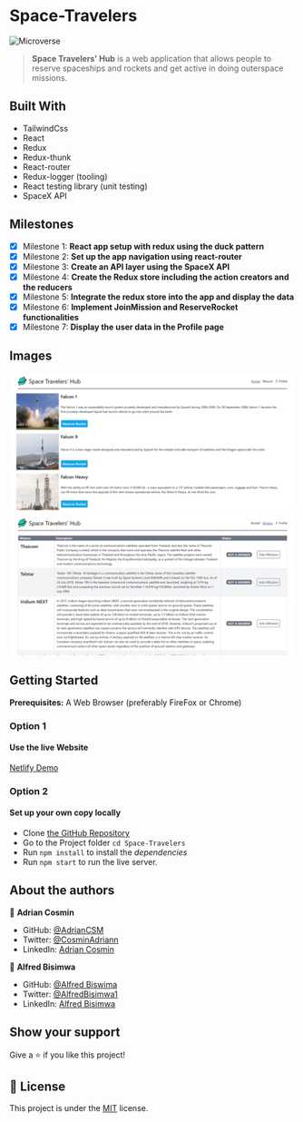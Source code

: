 # Space-Travelers

![Microverse](https://img.shields.io/badge/Microverse-blueviolet)

> **Space Travelers' Hub** is a web application that allows people to reserve spaceships and rockets and get active in doing outerspace missions.

## Built With

- TailwindCss
- React
- Redux
- Redux-thunk
- React-router
- Redux-logger (tooling)
- React testing library (unit testing)
- SpaceX API

## Milestones

- [x] Milestone 1: **React app setup with redux using the duck pattern**
- [x] Milestone 2: **Set up the app navigation using react-router**
- [x] Milestone 3: **Create an API layer using the SpaceX API**
- [x] Milestone 4: **Create the Redux store including the action creators and the reducers**
- [x] Milestone 5: **Integrate the redux store into the app and display the data**
- [x] Milestone 6: **Implement JoinMission and ReserveRocket functionalities**
- [x] Milestone 7: **Display the user data in the Profile page**

## Images

![Rockets](images/image1.png)
![Missions](images/image2.png)

## Getting Started

**Prerequisites:** A Web Browser (preferably FireFox or Chrome)

### **Option 1**

#### Use the live Website

[Netlify Demo](https://jocular-fudge-743992.netlify.app)

### **Option 2**

#### Set up your own copy locally

- Clone [the GitHub Repository](https://github.com/adriancsm/Space-Travelers)
- Go to the Project folder `cd Space-Travelers`
- Run `npm install` to install the _dependencies_
- Run `npm start` to run the live server.

## About the authors

👤 **Adrian Cosmin**

- GitHub: [@AdrianCSM](https://github.com/AdrianCSM)
- Twitter: [@CosminAdriann](https://twitter.com/CosminAdriann)
- LinkedIn: [Adrian Cosmin](https://www.linkedin.com/in/gheorghita-cosmin-adrian-b7781122a/)

👤 **Alfred Bisimwa**

- GitHub: [@Alfred Biswima](https://github.com/Alfredbis29)
- Twitter: [@AlfredBisimwa1](https://twitter.com/alfredbisimwa1)
- LinkedIn: [Alfred Bisimwa](https://www.linkedin.com/in/alfred-bisimwa-0501a81a8/)

## Show your support

Give a ⭐️ if you like this project!

## 📝 License

This project is under the [MIT](./LICENSE) license.
